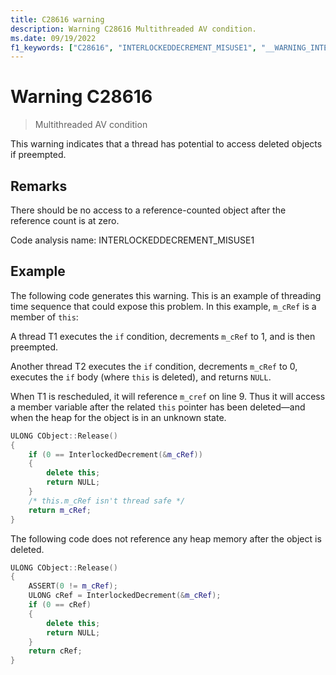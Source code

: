 ```yaml
---
title: C28616 warning
description: Warning C28616 Multithreaded AV condition.
ms.date: 09/19/2022
f1_keywords: ["C28616", "INTERLOCKEDDECREMENT_MISUSE1", "__WARNING_INTERLOCKEDDECREMENT_MISUSE1"]
---
```

# Warning C28616

> Multithreaded AV condition

This warning indicates that a thread has potential to access deleted objects if preempted.

## Remarks

There should be no access to a reference-counted object after the reference count is at zero.

Code analysis name: INTERLOCKEDDECREMENT_MISUSE1

## Example

The following code generates this warning. This is an example of threading time sequence that could expose this problem. In this example, `m_cRef` is a member of `this`:

A thread T1 executes the `if` condition, decrements `m_cRef` to 1, and is then preempted.

Another thread T2 executes the `if` condition, decrements `m_cRef` to 0, executes the `if` body (where `this` is deleted), and returns `NULL`.

When T1 is rescheduled, it will reference `m_cref` on line 9. Thus it will access a member variable after the related `this` pointer has been deleted—and when the heap for the object is in an unknown state.

```cpp
ULONG CObject::Release()
{
    if (0 == InterlockedDecrement(&m_cRef))
    {
        delete this;
        return NULL;
    }
    /* this.m_cRef isn't thread safe */
    return m_cRef;
}
```

The following code does not reference any heap memory after the object is deleted.

```cpp
ULONG CObject::Release()
{
    ASSERT(0 != m_cRef);
    ULONG cRef = InterlockedDecrement(&m_cRef);
    if (0 == cRef)
    {
        delete this;
        return NULL;
    }
    return cRef;
}
```

 

 





